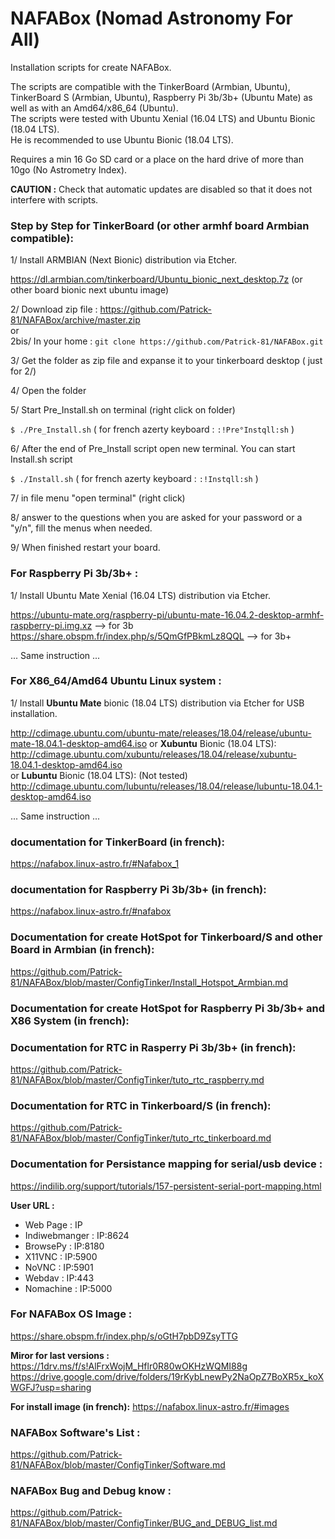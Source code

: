 # NAFABox (Nomad Astronomy For All)

Installation scripts for create NAFABox.

The scripts are compatible with the TinkerBoard (Armbian, Ubuntu), TinkerBoard S (Armbian, Ubuntu), Raspberry Pi 3b/3b+ (Ubuntu Mate) as well as with an Amd64/x86_64 (Ubuntu).  
The scripts were tested with Ubuntu Xenial (16.04 LTS) and Ubuntu Bionic (18.04 LTS).  
He is recommended to use Ubuntu Bionic (18.04 LTS). 

Requires a min 16 Go SD card or a place on the hard drive of more than 10go (No Astrometry Index).

**CAUTION :** Check that automatic updates are disabled so that it does not interfere with scripts.

### Step by Step for TinkerBoard (or other armhf board Armbian compatible):

1/ Install ARMBIAN (Next Bionic) distribution via Etcher.

https://dl.armbian.com/tinkerboard/Ubuntu_bionic_next_desktop.7z (or other board bionic next ubuntu image)


2/ Download zip file :  https://github.com/Patrick-81/NAFABox/archive/master.zip  
or  
2bis/ In your home : `git clone https://github.com/Patrick-81/NAFABox.git`

3/ Get the folder as zip file and expanse it to your tinkerboard desktop ( just for 2/)

4/ Open the folder

5/ Start Pre_Install.sh on terminal (right click on folder)

`$ ./Pre_Install.sh` 
( for french azerty keyboard : `:!Pre°Instqll:sh` ) 

6/ After the end of Pre_Install script open new terminal. You can start Install.sh script 

`$ ./Install.sh` 
( for french azerty keyboard : `:!Instqll:sh` ) 

7/ in file menu "open terminal" (right click)

8/ answer to the questions when you are asked for your password or a "y/n", fill the menus when needed.

9/ When finished restart your board.

### For Raspberry Pi 3b/3b+ :

1/ Install Ubuntu Mate Xenial (16.04 LTS) distribution via Etcher.

https://ubuntu-mate.org/raspberry-pi/ubuntu-mate-16.04.2-desktop-armhf-raspberry-pi.img.xz --> for 3b    
https://share.obspm.fr/index.php/s/5QmGfPBkmLz8QQL --> for 3b+

... Same instruction ...

### For X86_64/Amd64 Ubuntu Linux system :

1/ Install **Ubuntu Mate** bionic (18.04 LTS) distribution via Etcher for USB installation.

http://cdimage.ubuntu.com/ubuntu-mate/releases/18.04/release/ubuntu-mate-18.04.1-desktop-amd64.iso
or **Xubuntu** Bionic (18.04 LTS):   
http://cdimage.ubuntu.com/xubuntu/releases/18.04/release/xubuntu-18.04.1-desktop-amd64.iso   
or **Lubuntu** Bionic (18.04 LTS): (Not tested)  
http://cdimage.ubuntu.com/lubuntu/releases/18.04/release/lubuntu-18.04.1-desktop-amd64.iso  

... Same instruction ...


### documentation for TinkerBoard (in french):   
https://nafabox.linux-astro.fr/#Nafabox_1

### documentation for Raspberry Pi 3b/3b+ (in french):    
https://nafabox.linux-astro.fr/#nafabox

### Documentation for create HotSpot for Tinkerboard/S and other Board in Armbian (in french):   
https://github.com/Patrick-81/NAFABox/blob/master/ConfigTinker/Install_Hotspot_Armbian.md

### Documentation for create HotSpot for Raspberry Pi 3b/3b+ and X86 System (in french):   

### Documentation for RTC in Rasperry Pi 3b/3b+ (in french):  
https://github.com/Patrick-81/NAFABox/blob/master/ConfigTinker/tuto_rtc_raspberry.md

### Documentation for RTC in Tinkerboard/S (in french):   
https://github.com/Patrick-81/NAFABox/blob/master/ConfigTinker/tuto_rtc_tinkerboard.md

### Documentation for Persistance mapping for serial/usb device :   
https://indilib.org/support/tutorials/157-persistent-serial-port-mapping.html

__User URL :__

- Web Page : IP
- Indiwebmanger : IP:8624
- BrowsePy : IP:8180
- X11VNC : IP:5900
- NoVNC : IP:5901
- Webdav : IP:443
- Nomachine : IP:5000

### For NAFABox OS Image :   
https://share.obspm.fr/index.php/s/oGtH7pbD9ZsyTTG

**Miror for last versions :**   
https://1drv.ms/f/s!AlFrxWojM_Hflr0R80wOKHzWQMI88g   
https://drive.google.com/drive/folders/19rKybLnewPy2NaOpZ7BoXR5x_koXWGFJ?usp=sharing  

**For install image (in french):**
https://nafabox.linux-astro.fr/#images


### NAFABox Software's List :   
https://github.com/Patrick-81/NAFABox/blob/master/ConfigTinker/Software.md

### NAFABox Bug and Debug know :
https://github.com/Patrick-81/NAFABox/blob/master/ConfigTinker/BUG_and_DEBUG_list.md

